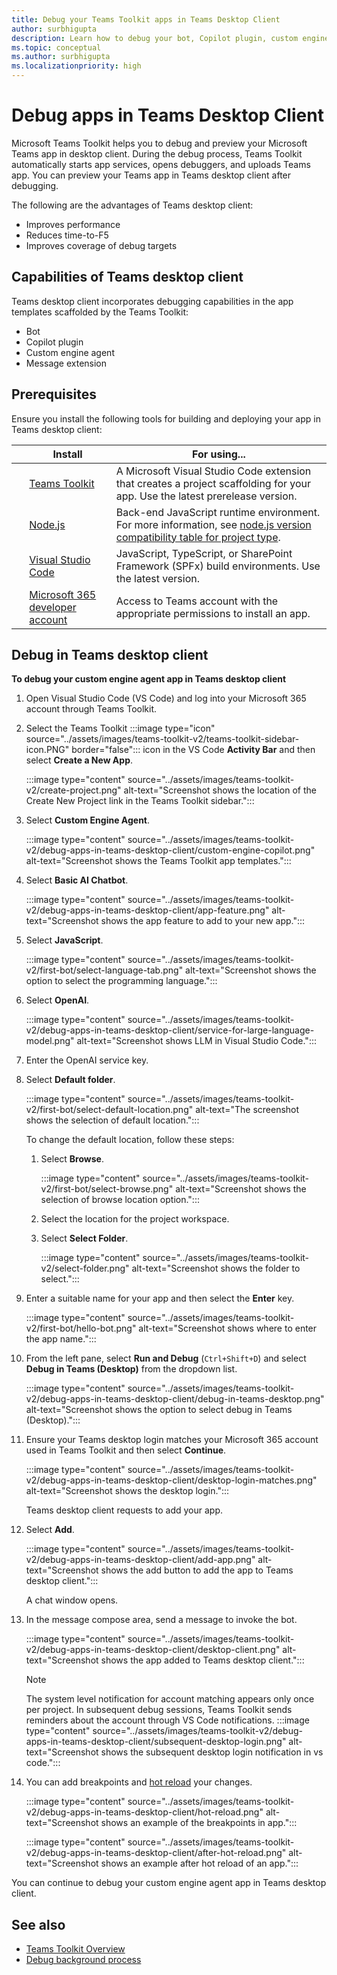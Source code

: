 ```yaml
---
title: Debug your Teams Toolkit apps in Teams Desktop Client
author: surbhigupta
description: Learn how to debug your bot, Copilot plugin, custom engine agent, message extension apps in Teams desktop client using Teams Toolkit.
ms.topic: conceptual
ms.author: surbhigupta
ms.localizationpriority: high
---
```


# Debug apps in Teams Desktop Client

Microsoft Teams Toolkit helps you to debug and preview your Microsoft Teams app in desktop client. During the debug process, Teams Toolkit automatically starts app services, opens debuggers, and uploads Teams app. You can preview your Teams app in Teams desktop client after debugging.

The following are the advantages of Teams desktop client:

* Improves performance
* Reduces time-to-F5
* Improves coverage of debug targets

## Capabilities of Teams desktop client

Teams desktop client incorporates debugging capabilities in the app templates scaffolded by the Teams Toolkit:

* Bot
* Copilot plugin
* Custom engine agent
* Message extension

## Prerequisites

Ensure you install the following tools for building and deploying your app in Teams desktop client:

| &nbsp; | Install | For using... |
| --- | --- | --- |
| &nbsp; | [Teams Toolkit](install-Teams-Toolkit.md) | A Microsoft Visual Studio Code extension that creates a project scaffolding for your app. Use the latest prerelease version. |
| &nbsp; | [Node.js](https://nodejs.org/en/download/) | Back-end JavaScript runtime environment. For more information, see [node.js version compatibility table for project type](~/toolkit/build-environments.md#nodejs-version-compatibility-table-for-project-type). |
| &nbsp; | [Visual Studio Code](https://code.visualstudio.com/download) | JavaScript, TypeScript, or SharePoint Framework (SPFx) build environments. Use the latest version. |
| &nbsp; | [Microsoft 365 developer account](../concepts/build-and-test/prepare-your-o365-tenant.md)| Access to Teams account with the appropriate permissions to install an app. |

## Debug in Teams desktop client

**To debug your custom engine agent app in Teams desktop client**

1. Open Visual Studio Code (VS Code) and log into your Microsoft 365 account through Teams Toolkit.

1. Select the Teams Toolkit :::image type="icon" source="../assets/images/teams-toolkit-v2/teams-toolkit-sidebar-icon.PNG" border="false"::: icon in the VS Code **Activity Bar** and then select **Create a New App**.

    :::image type="content" source="../assets/images/teams-toolkit-v2/create-project.png" alt-text="Screenshot shows the location of the Create New Project link in the Teams Toolkit sidebar.":::

1. Select **Custom Engine Agent**.

    :::image type="content" source="../assets/images/teams-toolkit-v2/debug-apps-in-teams-desktop-client/custom-engine-copilot.png" alt-text="Screenshot shows the Teams Toolkit app templates.":::

1. Select **Basic AI Chatbot**.

    :::image type="content" source="../assets/images/teams-toolkit-v2/debug-apps-in-teams-desktop-client/app-feature.png" alt-text="Screenshot shows the app feature to add to your new app.":::

1. Select **JavaScript**.

    :::image type="content" source="../assets/images/teams-toolkit-v2/first-bot/select-language-tab.png" alt-text="Screenshot shows the option to select the programming language.":::

1. Select **OpenAI**.

    :::image type="content" source="../assets/images/teams-toolkit-v2/debug-apps-in-teams-desktop-client/service-for-large-language-model.png" alt-text="Screenshot shows LLM in Visual Studio Code.":::

1. Enter the OpenAI service key.

1. Select **Default folder**.

    :::image type="content" source="../assets/images/teams-toolkit-v2/first-bot/select-default-location.png" alt-text="The screenshot shows the selection of default location.":::

    To change the default location, follow these steps:

    1. Select **Browse**.

        :::image type="content" source="../assets/images/teams-toolkit-v2/first-bot/select-browse.png" alt-text="Screenshot shows the selection of browse location option.":::

    1. Select the location for the project workspace.
    1. Select **Select Folder**.

        :::image type="content" source="../assets/images/teams-toolkit-v2/select-folder.png" alt-text="Screenshot shows the folder to select.":::

1. Enter a suitable name for your app and then select the **Enter** key.

    :::image type="content" source="../assets/images/teams-toolkit-v2/first-bot/hello-bot.png" alt-text="Screenshot shows where to enter the app name.":::

1. From the left pane, select **Run and Debug** (`Ctrl+Shift+D`) and select **Debug in Teams (Desktop)** from the dropdown list.

    :::image type="content" source="../assets/images/teams-toolkit-v2/debug-apps-in-teams-desktop-client/debug-in-teams-desktop.png" alt-text="Screenshot shows the option to select debug in Teams (Desktop).":::

1. Ensure your Teams desktop login matches your Microsoft 365 account used in Teams Toolkit and then select **Continue**.

    :::image type="content" source="../assets/images/teams-toolkit-v2/debug-apps-in-teams-desktop-client/desktop-login-matches.png" alt-text="Screenshot shows the desktop login.":::

   Teams desktop client requests to add your app.

1. Select **Add**.

    :::image type="content" source="../assets/images/teams-toolkit-v2/debug-apps-in-teams-desktop-client/add-app.png" alt-text="Screenshot shows the add button to add the app to Teams desktop client.":::

    A chat window opens.

1. In the message compose area, send a message to invoke the bot.

    :::image type="content" source="../assets/images/teams-toolkit-v2/debug-apps-in-teams-desktop-client/desktop-client.png" alt-text="Screenshot shows the app added to Teams desktop client.":::

    > [!NOTE]
    >
    > The system level notification for account matching appears only once per project. In subsequent debug sessions, Teams Toolkit sends reminders about the account through VS Code notifications.
    > :::image type="content" source="../assets/images/teams-toolkit-v2/debug-apps-in-teams-desktop-client/subsequent-desktop-login.png" alt-text="Screenshot shows the subsequent desktop login notification in vs code.":::

1. You can add breakpoints and [hot reload](debug-overview.md#hot-reload) your changes.

    :::image type="content" source="../assets/images/teams-toolkit-v2/debug-apps-in-teams-desktop-client/hot-reload.png" alt-text="Screenshot shows an example of the breakpoints in app.":::

    :::image type="content" source="../assets/images/teams-toolkit-v2/debug-apps-in-teams-desktop-client/after-hot-reload.png" alt-text="Screenshot shows an example after hot reload of an app.":::

You can continue to debug your custom engine agent app in Teams desktop client.

## See also

* [Teams Toolkit Overview](teams-toolkit-fundamentals.md)
* [Debug background process](debug-background-process.md)
